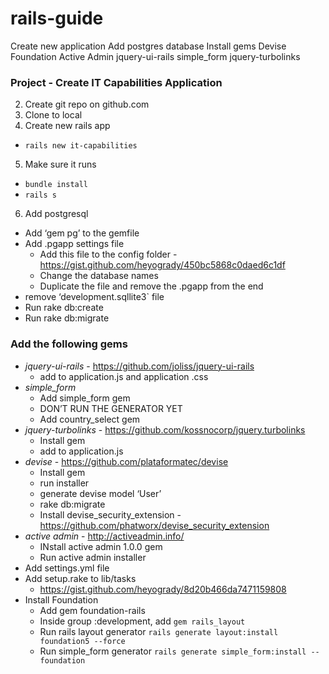 rails-guide
===========

Create new application
Add postgres database
Install gems
Devise
Foundation
Active Admin
jquery-ui-rails
simple_form
jquery-turbolinks



### Project - Create IT Capabilities Application

2. Create git repo on github.com
3. Clone to local
4. Create new rails app
  - `rails new it-capabilities`
5. Make sure it runs
  - `bundle install`
  - `rails s`
6. Add postgresql
  - Add ‘gem pg’ to the gemfile
  - Add .pgapp settings file
    - Add this file to the config folder - https://gist.github.com/heyogrady/450bc5868c0daed6c1df
    - Change the database names
    - Duplicate the file and remove the .pgapp from the end
  - remove ‘development.sqllite3` file
  - Run rake db:create
  - Run rake db:migrate

### Add the following gems
- *jquery-ui-rails* - https://github.com/joliss/jquery-ui-rails
  - add to application.js and application .css
- *simple_form*
  - Add simple_form gem
  - DON’T RUN THE GENERATOR YET
  - Add country_select gem
- *jquery-turbolinks* - https://github.com/kossnocorp/jquery.turbolinks
  - Install gem
  - add to application.js
- *devise* - https://github.com/plataformatec/devise
  - Install gem
  - run installer
  - generate devise model ‘User’
  - rake db:migrate
  - Install devise_security_extension - https://github.com/phatworx/devise_security_extension
- *active admin* - http://activeadmin.info/
  - INstall active admin 1.0.0 gem
  - Run active admin installer
- Add settings.yml file
- Add setup.rake to lib/tasks
  - https://gist.github.com/heyogrady/8d20b466da7471159808
- Install Foundation
  - Add gem foundation-rails
  - Inside group :development, add
  `gem rails_layout`
  - Run rails layout generator
  `rails generate layout:install foundation5 --force`
  - Run simple_form generator
  `rails generate simple_form:install --foundation`

